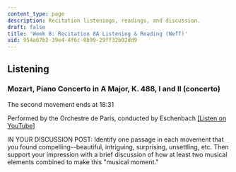 ```yaml
---
content_type: page
description: Recitation listenings, readings, and discussion.
draft: false
title: 'Week 8: Recitation 8A Listening & Reading (Neff)'
uid: 954a67b2-39e4-4f6c-8b99-29ff32b02dd9
---
```

## Listening

### Mozart, Piano Concerto in A Major, K. 488, I and II (concerto)

The second movement ends at 18:31

Performed by the Orchestre de Paris, conducted by Eschenbach [\[Listen on YouTube\]](https://www.youtube.com/watch?v=G0a4FxKxfdw)

IN YOUR DISCUSSION POST: Identify one passage in each movement that you found compelling--beautiful, intriguing, surprising, unsettling, etc. Then support your impression with a brief discussion of how at least two musical elements combined to make this "musical moment."